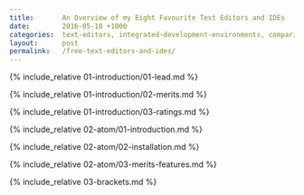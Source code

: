 ```yaml
---
title:       An Overview of my Eight Favourite Text Editors and IDEs
date:        2016-05-10 +1000
categories:  text-editors, integrated-development-environments, comparisons
layout:      post
permalink:   /free-text-editors-and-ides/
---
```


<!-- Introduction-->
{% include_relative 01-introduction/01-lead.md %}

{% include_relative 01-introduction/02-merits.md %}

{% include_relative 01-introduction/03-ratings.md %}

<!-- Atom-->
{% include_relative 02-atom/01-introduction.md %}

{% include_relative 02-atom/02-installation.md %}

{% include_relative 02-atom/03-merits-features.md %}

<!-- Brackets-->
{% include_relative 03-brackets.md %}
